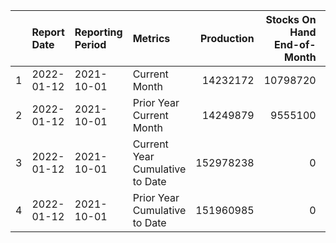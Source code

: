 |    | Report Date   | Reporting Period   | Metrics                         |   Production |   Stocks On Hand End-of-Month | Total Sales   |
|---:|:--------------|:-------------------|:--------------------------------|-------------:|------------------------------:|:--------------|
|  1 | 2022-01-12    | 2021-10-01         | Current Month                   |     14232172 |                      10798720 | 3433452       |
|  2 | 2022-01-12    | 2021-10-01         | Prior Year Current Month        |     14249879 |                       9555100 | 4694779       |
|  3 | 2022-01-12    | 2021-10-01         | Current Year Cumulative to Date |    152978238 |                             0 | N/A           |
|  4 | 2022-01-12    | 2021-10-01         | Prior Year Cumulative to Date   |    151960985 |                             0 | N/A           |